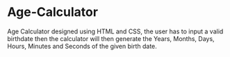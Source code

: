 # Age-Calculator

Age Calculator designed using HTML and CSS, the user has to input a valid birthdate then the calculator will then generate the Years, Months, Days, Hours, Minutes and Seconds of the given birth date.
